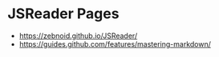# JSReader Pages

* https://zebnoid.github.io/JSReader/
* https://guides.github.com/features/mastering-markdown/

